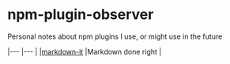 # npm-plugin-observer
Personal notes about npm plugins I use, or might use in the future

|--- |--- |
|[markdown-it](https://www.npmjs.com/package/markdown-it)   |Markdown done right   |
